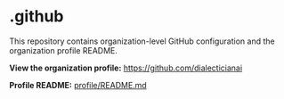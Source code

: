 # .github

This repository contains organization-level GitHub configuration and the organization profile README.

**View the organization profile:** https://github.com/dialecticianai

**Profile README:** [profile/README.md](profile/README.md)
